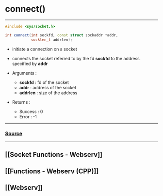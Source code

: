 # connect()
---
~~~cpp
#include <sys/socket.h>

int connect(int sockfd, const struct sockaddr *addr,
            socklen_t addrlen);
~~~
- initiate a connection on a socket
- connects the socket referred to by the fd **sockfd** to the address specified by **addr**

- Arguments :
	- **sockfd** : fd of the socket
	- **addr** : address of the socket
	- **addrlen** : size of the address

- Returns : 
	- Success : 0
	- Error : -1
---
### [Source](https://man7.org/linux/man-pages/man2/connect.2.html)
---
## [[Socket Functions - Webserv]]
## [[Functions - Webserv (CPP)]]
## [[Webserv]]
